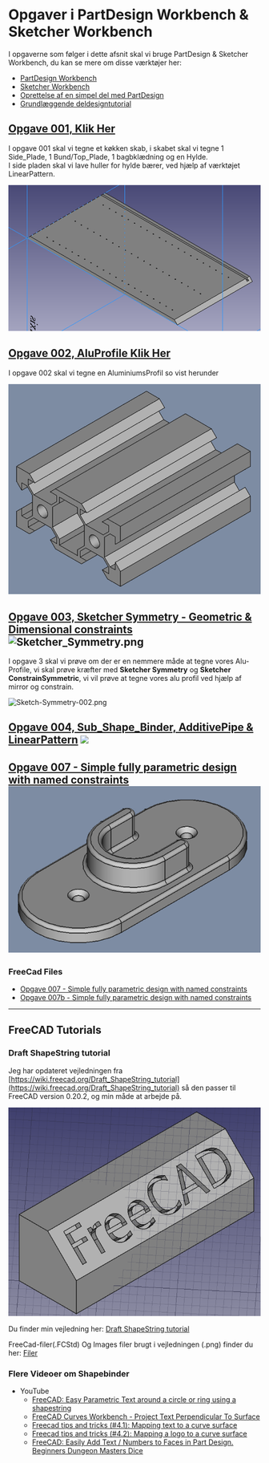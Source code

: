 # Opgaver i PartDesign Workbench & Sketcher Workbench

I opgaverne som følger i dette afsnit skal vi bruge PartDesign & Sketcher Workbench, du kan se mere om disse værktøjer her:

* [PartDesign Workbench](https://wiki.freecad.org/PartDesign_Workbench)
* [Sketcher Workbench](https://wiki.freecad.org/Sketcher_Workbench)
* [Oprettelse af en simpel del med PartDesign](https://wiki.freecad.org/Creating_a_simple_part_with_PartDesign)
* [Grundlæggende deldesigntutorial](https://wiki.freecad.org/Basic_Part_Design_Tutorial)

## [Opgave 001, Klik Her](/Opgaver/2021-2023/001_PartDesign/README.md)

I opgave 001 skal vi tegne et køkken skab, i skabet skal vi tegne 1 Side_Plade, 1 Bund/Top_Plade, 1 bagbklædning og en Hylde.  
I side pladen skal vi lave huller for hylde bærer, ved hjælp af værktøjet LinearPattern.

![SkabsSider](/Opgaver/2021-2023/001_PartDesign/Images/001.000_PartDesign_skabsSider.png)

## [Opgave 002, AluProfile Klik Her](./Opgaver/002_PartDesign-AluProfile/README.md)

I opgave 002 skal vi tegne en AluminiumsProfil so vist herunder

[![Opgave_002.png](/Images/Opgave_002.png)](/Opgaver/2021-2023/002_PartDesign-AluProfile/002_PartDesign-AluProfile.md)

## [Opgave 003, Sketcher Symmetry - Geometric & Dimensional constraints](/Opgaver/2021-2023/003_Sketcher%20Symmetry%20-%20Geometric%20%26%20Dimensional%20constraints/README.md) ![Sketcher_Symmetry.png](/Opgaver/2021-2023/003_Symmetry_og_Symmetrical_Constraint/Images/Icon64/Sketcher_Symmetry.png)

I opgave 3 skal vi prøve om der er en nemmere måde at tegne vores Alu-Profile, vi skal prøve kræfter med **Sketcher Symmetry** og **Sketcher ConstrainSymmetric**, vi vil prøve at tegne vores alu profil ved hjælp af mirror og constrain.

![Sketch-Symmetry-002.png](/Opgaver/2021-2023/003_Symmetry_og_Symmetrical_Constraint/Images/Sketch/Sketch-Symmetry.png)

## [Opgave 004, Sub_Shape_Binder, AdditivePipe & LinearPattern](./Opgaver/004_CpuBox/) ![](//2021-2023Opgaver/004_CpuBox/Images/Body_BOX/Body_BOX_Pocket_2022-11-19_22-20-50.png)

## [Opgave 007 - Simple fully parametric design with named constraints](./Opgaver/007%20Simple%20fully%20parametric%20design%20with%20named%20constraints/) ![Opgave 007 - Simple fully parametric design with named constraints](./Opgaver/007%20Simple%20fully%20parametric%20design%20with%20named%20constraints/Images/Slutresultat_2022-12-08%2019-19-12.png)

### FreeCad Files

* [Opgave 007 - Simple fully parametric design with named constraints](./Opgaver/007%20Simple%20fully%20parametric%20design%20with%20named%20constraints/FreeCAD_Files/007%20Simple%20fully%20parametric%20design%20with%20named%20constraints.FCStd)
* [Opgave 007b - Simple fully parametric design with named constraints](./Opgaver/007%20Simple%20fully%20parametric%20design%20with%20named%20constraints/FreeCAD_Files/007b%20Simple%20fully%20parametric%20design%20with%20named%20constraints.FCStd)

<HR>

## FreeCAD Tutorials

### Draft ShapeString tutorial

Jeg har opdateret vejledningen fra [https://wiki.freecad.org/Draft_ShapeString_tutorial](https://wiki.freecad.org/Draft_ShapeString_tutorial) så den passer til FreeCAD version 0.20.2, og min måde at arbejde på.

![Draft ShapeString tutorial](./FreeCAD_Tutorials/Draft%20ShapeString/Image/EndResult.png)

Du finder min vejledning her: [Draft ShapeString tutorial](./FreeCAD_Tutorials/Draft%20ShapeString/Draft%20ShapeString.md)

FreeCad-filer(.FCStd) Og Images filer brugt i vejledningen (.png) finder du her: [Filer](./FreeCAD_Tutorials/Draft%20ShapeString/) 


### Flere Videoer om Shapebinder

* YouTube
  * [FreeCAD: Easy Parametric Text around a circle or ring using a shapestring](https://www.youtube.com/watch?v=AJD5bFa8m3I)
  * [FreeCAD Curves Workbench - Project Text Perpendicular To Surface](https://www.youtube.com/watch?v=3DHeM8fpx1E)
  * [Freecad tips and tricks (#4.1): Mapping text to a curve surface](https://www.youtube.com/watch?v=yV26cig0p4I&list=PLx98w64d9GuM5RUTP373VxUmqCTVKDLYd&index=5)
  * [Freecad tips and tricks (#4.2): Mapping a logo to a curve surface](https://www.youtube.com/watch?v=x8ObvOhdiuE)
  * [FreeCAD: Easily Add Text / Numbers to Faces in Part Design. Beginners Dungeon Masters Dice](https://www.youtube.com/watch?v=IwcT72R06ok)